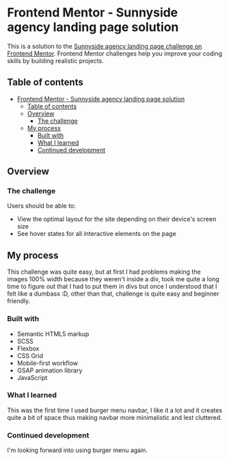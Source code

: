 # Frontend Mentor - Sunnyside agency landing page solution

This is a solution to the [Sunnyside agency landing page challenge on Frontend Mentor](https://www.frontendmentor.io/challenges/sunnyside-agency-landing-page-7yVs3B6ef). Frontend Mentor challenges help you improve your coding skills by building realistic projects.

## Table of contents

- [Frontend Mentor - Sunnyside agency landing page solution](#frontend-mentor---sunnyside-agency-landing-page-solution)
  - [Table of contents](#table-of-contents)
  - [Overview](#overview)
    - [The challenge](#the-challenge)
  - [My process](#my-process)
    - [Built with](#built-with)
    - [What I learned](#what-i-learned)
    - [Continued development](#continued-development)

## Overview

### The challenge

Users should be able to:

- View the optimal layout for the site depending on their device's screen size
- See hover states for all interactive elements on the page

## My process

This challenge was quite easy, but at first I had problems making the images 100% width because they weren't inside a div, took me quite a long time to figure out that I had to put them in divs but once I understood that I felt like a dumbass :D, other than that, challenge is quite easy and beginner friendly.

### Built with

- Semantic HTML5 markup
- SCSS
- Flexbox
- CSS Grid
- Mobile-first workflow
- GSAP animation library
- JavaScript

### What I learned

This was the first time I used burger menu navbar, I like it a lot and it creates quite a bit of space thus making navbar more minimalistic and lest cluttered.

### Continued development

I'm looking forward into using burger menu again.
